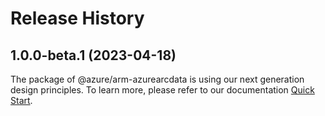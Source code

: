 # Release History
    
## 1.0.0-beta.1 (2023-04-18)

The package of @azure/arm-azurearcdata is using our next generation design principles. To learn more, please refer to our documentation [Quick Start](https://aka.ms/js-track2-quickstart).
